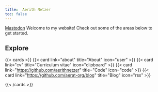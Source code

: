 ```yaml
---
title:  Aerith Netzer
toc: false
---
```

<html>
  <head>
    <a rel="me" href="https://mastodon.social/@kyberwarlord">Mastodon</a>
  </head>
</html>
Welcome to my website! Check out some of the areas below to get started.

## Explore

{{< cards >}}
  {{< card link="about" title="About" icon="user" >}}
  {{< card link="cv" title="Curriculum vitae" icon="clipboard" >}}
  {{< card link="https://github.com/aerithnetzer" title="Code" icon="code" >}}
  {{< card link="https://github.com/aerat-org/blog" title="Blog" icon="rss" >}}

{{< /cards >}}
